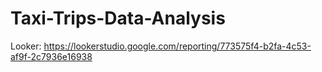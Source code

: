 # Taxi-Trips-Data-Analysis
Looker: https://lookerstudio.google.com/reporting/773575f4-b2fa-4c53-af9f-2c7936e16938
